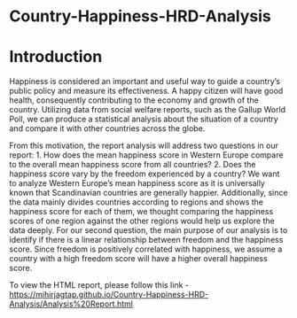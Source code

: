 # Country-Happiness-HRD-Analysis

# Introduction 

Happiness is considered an important and useful way to guide a country’s public policy and measure its effectiveness. A happy citizen will have good health, consequently contributing to the economy and growth of the country. Utilizing data from social welfare reports, such as the Gallup World Poll, we can produce a statistical analysis about the situation of a country and compare it with other countries across the globe.

From this motivation, the report analysis will address two questions in our report: 1. How does the mean happiness score in Western Europe compare to the overall mean happiness score from all countries? 2. Does the happiness score vary by the freedom experienced by a country? We want to analyze Western Europe’s mean happiness score as it is universally known that Scandinavian countries are generally happier. Additionally, since the data mainly divides countries according to regions and shows the happiness score for each of them, we thought comparing the happiness scores of one region against the other regions would help us explore the data deeply. For our second question, the main purpose of our analysis is to identify if there is a linear relationship between freedom and the happiness score. Since freedom is positively correlated with happiness, we assume a country with a high freedom score will have a higher overall happiness score.

To view the HTML report, please follow this link - https://mihirjagtap.github.io/Country-Happiness-HRD-Analysis/Analysis%20Report.html
